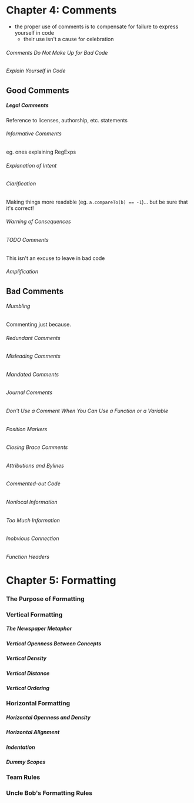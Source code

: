 # Chapter 4: Comments

* the proper use of comments is to compensate for failure to express yourself in code
    - their use isn't a cause for celebration

###### Comments Do Not Make Up for Bad Code

###### Explain Yourself in Code


## Good Comments

##### Legal Comments
Reference to licenses, authorship, etc. statements

###### Informative Comments
eg. ones explaining RegExps

###### Explanation of Intent

###### Clarification
Making things more readable (eg. `a.compareTo(b) == -1`)... but be sure that it's correct!

###### Warning of Consequences

###### TODO Comments
This isn't an excuse to leave in bad code

###### Amplification


## Bad Comments

###### Mumbling
Commenting just because.

###### Redundant Comments

###### Misleading Comments

###### Mandated Comments

###### Journal Comments

###### Don't Use a Comment When You Can Use a Function or a Variable

###### Position Markers

###### Closing Brace Comments

###### Attributions and Bylines

###### Commented-out Code

###### Nonlocal Information

###### Too Much Information

###### Inobvious Connection

###### Function Headers



# Chapter 5: Formatting


### The Purpose of Formatting


### Vertical Formatting

##### The Newspaper Metaphor

##### Vertical Openness Between Concepts

##### Vertical Density

##### Vertical Distance

##### Vertical Ordering


### Horizontal Formatting

##### Horizontal Openness and Density

##### Horizontal Alignment

##### Indentation

##### Dummy Scopes


### Team Rules


### Uncle Bob's Formatting Rules
